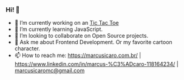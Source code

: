 ### Hi! 👋

- 🔭 I’m currently working on an [Tic Tac Toe](https://github.com/marcusicaro/tic-tac-toe)
- 🌱 I’m currently learning JavaScript.
- 👯 I’m looking to collaborate on Open Source projects.
- 💬 Ask me about Frontend Development. Or my favorite cartoon character.
- 📫 How to reach me: https://marcusicaro.com.br/ | https://www.linkedin.com/in/marcus-%C3%ADcaro-118164234/ | marcusicaromc@gmail.com

<!--
**marcusicaro/marcusicaro** is a ✨ _special_ ✨ repository because its `README.md` (this file) appears on your GitHub profile.

Here are some ideas to get you started:

- 🔭 I’m currently working on ...
- 🌱 I’m currently learning ...
- 👯 I’m looking to collaborate on ...
- 🤔 I’m looking for help with ...
- 💬 Ask me about ...
- 📫 How to reach me: ...
- 😄 Pronouns: ...
- ⚡ Fun fact: ...
-->
